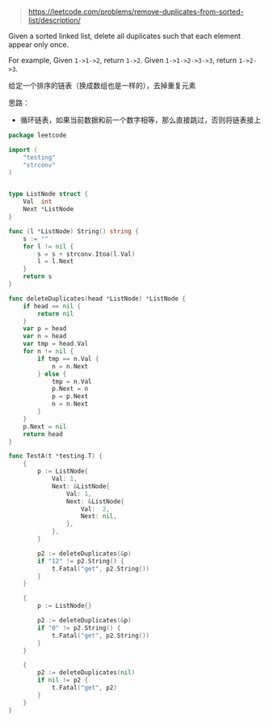 > https://leetcode.com/problems/remove-duplicates-from-sorted-list/description/


Given a sorted linked list, delete all duplicates such that each element appear only once.

For example,
Given `1->1->2`, return `1->2`.
Given `1->1->2->3->3`, return `1->2->3`.

给定一个排序的链表（换成数组也是一样的），去掉重复元素

思路：
* 循环链表，如果当前数据和前一个数字相等，那么直接跳过，否则将链表接上

```go
package leetcode

import (
	"testing"
	"strconv"
)


type ListNode struct {
	Val  int
	Next *ListNode
}

func (l *ListNode) String() string {
	s := ""
	for l != nil {
		s = s + strconv.Itoa(l.Val)
		l = l.Next
	}
	return s
}

func deleteDuplicates(head *ListNode) *ListNode {
	if head == nil {
		return nil
	}
	var p = head
	var n = head
	var tmp = head.Val
	for n != nil {
		if tmp == n.Val {
			n = n.Next
		} else {
			tmp = n.Val
			p.Next = n
			p = p.Next
			n = n.Next
		}
	}
	p.Next = nil
	return head
}

func TestA(t *testing.T) {
	{
		p := ListNode{
			Val: 1,
			Next: &ListNode{
				Val: 1,
				Next: &ListNode{
					Val:  2,
					Next: nil,
				},
			},
		}

		p2 := deleteDuplicates(&p)
		if "12" != p2.String() {
			t.Fatal("get", p2.String())
		}
	}

	{
		p := ListNode{}

		p2 := deleteDuplicates(&p)
		if "0" != p2.String() {
			t.Fatal("get", p2.String())
		}
	}

	{
		p2 := deleteDuplicates(nil)
		if nil != p2 {
			t.Fatal("get", p2)
		}
	}
}

```